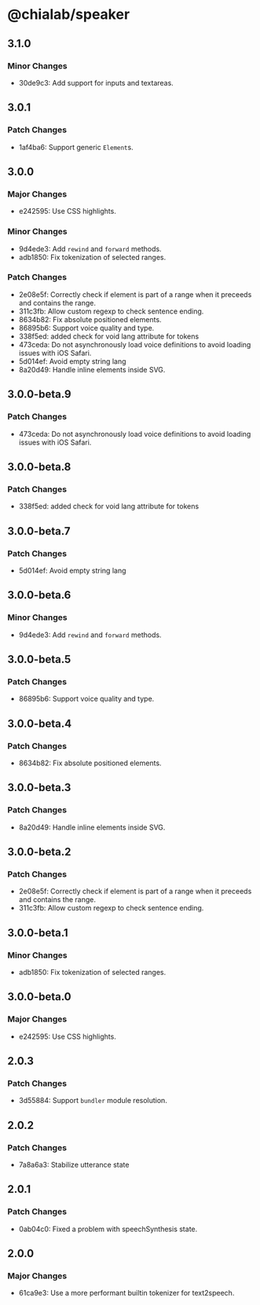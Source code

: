 # @chialab/speaker

## 3.1.0

### Minor Changes

- 30de9c3: Add support for inputs and textareas.

## 3.0.1

### Patch Changes

- 1af4ba6: Support generic `Element`s.

## 3.0.0

### Major Changes

- e242595: Use CSS highlights.

### Minor Changes

- 9d4ede3: Add `rewind` and `forward` methods.
- adb1850: Fix tokenization of selected ranges.

### Patch Changes

- 2e08e5f: Correctly check if element is part of a range when it preceeds and contains the range.
- 311c3fb: Allow custom regexp to check sentence ending.
- 8634b82: Fix absolute positioned elements.
- 86895b6: Support voice quality and type.
- 338f5ed: added check for void lang attribute for tokens
- 473ceda: Do not asynchronously load voice definitions to avoid loading issues with iOS Safari.
- 5d014ef: Avoid empty string lang
- 8a20d49: Handle inline elements inside SVG.

## 3.0.0-beta.9

### Patch Changes

- 473ceda: Do not asynchronously load voice definitions to avoid loading issues with iOS Safari.

## 3.0.0-beta.8

### Patch Changes

- 338f5ed: added check for void lang attribute for tokens

## 3.0.0-beta.7

### Patch Changes

- 5d014ef: Avoid empty string lang

## 3.0.0-beta.6

### Minor Changes

- 9d4ede3: Add `rewind` and `forward` methods.

## 3.0.0-beta.5

### Patch Changes

- 86895b6: Support voice quality and type.

## 3.0.0-beta.4

### Patch Changes

- 8634b82: Fix absolute positioned elements.

## 3.0.0-beta.3

### Patch Changes

- 8a20d49: Handle inline elements inside SVG.

## 3.0.0-beta.2

### Patch Changes

- 2e08e5f: Correctly check if element is part of a range when it preceeds and contains the range.
- 311c3fb: Allow custom regexp to check sentence ending.

## 3.0.0-beta.1

### Minor Changes

- adb1850: Fix tokenization of selected ranges.

## 3.0.0-beta.0

### Major Changes

- e242595: Use CSS highlights.

## 2.0.3

### Patch Changes

- 3d55884: Support `bundler` module resolution.

## 2.0.2

### Patch Changes

- 7a8a6a3: Stabilize utterance state

## 2.0.1

### Patch Changes

- 0ab04c0: Fixed a problem with speechSynthesis state.

## 2.0.0

### Major Changes

- 61ca9e3: Use a more performant builtin tokenizer for text2speech.
